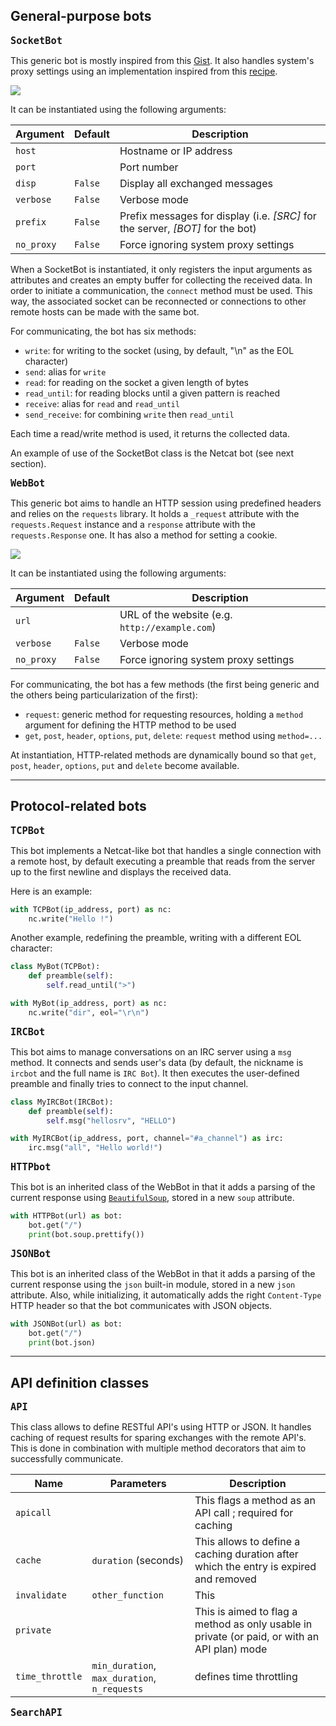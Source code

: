 ## General-purpose bots

<font size="4"><b>`SocketBot`</b></font>

This generic bot is mostly inspired from this [Gist](https://gist.github.com/leonjza/f35a7252babdf77c8421). It also handles system's proxy settings using an implementation inspired from this [recipe](http://code.activestate.com/recipes/577643-transparent-http-tunnel-for-python-sockets-to-be-u/).

![](imgs/bot-socketbot.png)

It can be instantiated using the following arguments:

**Argument** | **Default** | **Description**
--- | --- | ---
`host` |  | Hostname or IP address
`port` |  | Port number
`disp` | `False` | Display all exchanged messages
`verbose` | `False` | Verbose mode
`prefix` | `False` | Prefix messages for display (i.e. *[SRC]* for the server, *[BOT]* for the bot)
`no_proxy` | `False` | Force ignoring system proxy settings

When a SocketBot is instantiated, it only registers the input arguments as attributes and creates an empty buffer for collecting the received data. In order to initiate a communication, the `connect` method must be used. This way, the associated socket can be reconnected or connections to other remote hosts can be made with the same bot.

For communicating, the bot has six methods:

- `write`: for writing to the socket (using, by default, "\n" as the EOL character)
- `send`: alias for `write`
- `read`: for reading on the socket a given length of bytes
- `read_until`: for reading blocks until a given pattern is reached
- `receive`: alias for `read` and `read_until`
- `send_receive`: for combining `write` then `read_until`

Each time a read/write method is used, it returns the collected data.

An example of use of the SocketBot class is the Netcat bot (see next section).


<font size="4"><b>`WebBot`</b></font>

This generic bot aims to handle an HTTP session using predefined headers and relies on the `requests` library. It holds a `_request` attribute with the `requests.Request` instance and a `response` attribute with the `requests.Response` one. It has also a method for setting a cookie.

![](imgs/bot-webbot.png)

It can be instantiated using the following arguments:

**Argument** | **Default** | **Description**
--- | --- | ---
`url` |  | URL of the website (e.g. `http://example.com`)
`verbose` | `False` | Verbose mode
`no_proxy` | `False` | Force ignoring system proxy settings

For communicating, the bot has a few methods (the first being generic and the others being particularization of the first):

- `request`: generic method for requesting resources, holding a `method` argument for defining the HTTP method to be used
- `get`, `post`, `header`, `options`, `put`, `delete`: `request` method using `method=...`

At instantiation, HTTP-related methods are dynamically bound so that `get`, `post`, `header`, `options`, `put` and `delete` become available.

-----

## Protocol-related bots

<font size="4"><b>`TCPBot`</b></font>

This bot implements a Netcat-like bot that handles a single connection with a remote host, by default executing a preamble that reads from the server up to the first newline and displays the received data.

Here is an example:

``` python
with TCPBot(ip_address, port) as nc:
    nc.write("Hello !")
```

Another example, redefining the preamble, writing with a different EOL character:

``` python
class MyBot(TCPBot):
    def preamble(self):
        self.read_until(">")

with MyBot(ip_address, port) as nc:
    nc.write("dir", eol="\r\n")
```

<font size="4"><b>`IRCBot`</b></font>

This bot aims to manage conversations on an IRC server using a `msg` method. It connects and sends user's data (by default, the nickname is `ircbot` and the full name is `IRC Bot`). It then executes the user-defined preamble and finally tries to connect to the input channel.

``` python
class MyIRCBot(IRCBot):
    def preamble(self):
        self.msg("hellosrv", "HELLO")

with MyIRCBot(ip_address, port, channel="#a_channel") as irc:
    irc.msg("all", "Hello world!")
```

<font size="4"><b>`HTTPbot`</b></font>

This bot is an inherited class of the WebBot in that it adds a parsing of the current response using [`BeautifulSoup`](https://www.crummy.com/software/BeautifulSoup/bs4/doc/), stored in a new `soup` attribute.

``` python
with HTTPBot(url) as bot:
    bot.get("/")
    print(bot.soup.prettify())
```

<font size="4"><b>`JSONBot`</b></font>

This bot is an inherited class of the WebBot in that it adds a parsing of the current response using the `json` built-in module, stored in a new `json` attribute. Also, while initializing, it automatically adds the right `Content-Type` HTTP header so that the bot communicates with JSON objects.

``` python
with JSONBot(url) as bot:
    bot.get("/")
    print(bot.json)
```

-----

## API definition classes

<font size="4"><b>`API`</b></font>

This class allows to define RESTful API's using HTTP or JSON. It handles caching of request results for sparing exchanges with the remote API's. This is done in combination with multiple method decorators that aim to successfully communicate.

**Name** | **Parameters** | **Description**
--- | --- | ---
`apicall` |  | This flags a method as an API call ; required for caching
`cache` | `duration` (seconds) | This allows to define a caching duration after which the entry is expired and removed
`invalidate` | `other_function` | This 
`private` |  | This is aimed to flag a method as only usable in private (or paid, or with an API plan) mode
`time_throttle` | `min_duration`, `max_duration`, `n_requests` | defines time throttling 


<font size="4"><b>`SearchAPI`</b></font>


